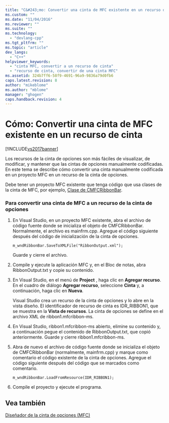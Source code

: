 ```yaml
---
title: "C&#243;mo: Convertir una cinta de MFC existente en un recurso de cinta | Microsoft Docs"
ms.custom: ""
ms.date: "11/04/2016"
ms.reviewer: ""
ms.suite: ""
ms.technology: 
  - "devlang-cpp"
ms.tgt_pltfrm: ""
ms.topic: "article"
dev_langs: 
  - "C++"
helpviewer_keywords: 
  - "cinta MFC, convertir a un recurso de cinta"
  - "recurso de cinta, convertir de una cinta MFC"
ms.assetid: 324b7ff6-58f9-4691-96a9-9836a79d0fb6
caps.latest.revision: 8
author: "mikeblome"
ms.author: "mblome"
manager: "ghogen"
caps.handback.revision: 4
---
```

# C&#243;mo: Convertir una cinta de MFC existente en un recurso de cinta
[!INCLUDE[vs2017banner](../assembler/inline/includes/vs2017banner.md)]

Los recursos de la cinta de opciones son más fáciles de visualizar, de modificar, y mantener que las cintas de opciones manualmente codificadas.  En este tema se describe cómo convertir una cinta manualmente codificada en un proyecto MFC en un recurso de la cinta de opciones.  
  
 Debe tener un proyecto MFC existente que tenga código que usa clases de la cinta de MFC, por ejemplo, [Clase de CMFCRibbonBar](../mfc/reference/cmfcribbonbar-class.md).  
  
### Para convertir una cinta de MFC a un recurso de la cinta de opciones  
  
1.  En Visual Studio, en un proyecto MFC existente, abra el archivo de código fuente donde se inicializa el objeto de CMFCRibbonBar.  Normalmente, el archivo es mainfrm.cpp.  Agregue el código siguiente después del código de inicialización de la cinta de opciones.  
  
    ```  
    m_wndRibbonBar.SaveToXMLFile("RibbonOutput.xml");  
    ```  
  
     Guarde y cierre el archivo.  
  
2.  Compile y ejecute la aplicación MFC y, en el Bloc de notas, abra RibbonOutput.txt y copie su contenido.  
  
3.  En Visual Studio, en el menú de **Project** , haga clic en **Agregar recurso**.  En el cuadro de diálogo **Agregar recurso**, seleccione **Cinta** y, a continuación, haga clic en **Nueva**.  
  
     Visual Studio crea un recurso de la cinta de opciones y lo abre en la vista diseño.  El identificador de recurso de cinta es IDR\_RIBBON1, que se muestra en la **Vista de recursos**.  La cinta de opciones se define en el archivo XML de ribbon1.mfcribbon\-ms.  
  
4.  En Visual Studio, ribbon1.mfcribbon\-ms abierto, elimine su contenido y, a continuación pegue el contenido de RibbonOutput.txt, que copió anteriormente.  Guarde y cierre ribbon1.mfcribbon\-ms.  
  
5.  Abra de nuevo el archivo de código fuente donde se inicializa el objeto de CMFCRibbonBar \(normalmente, mainfrm.cpp\) y marque como comentario el código existente de la cinta de opciones.  Agregue el código siguiente después del código que se marcados como comentario.  
  
    ```  
    m_wndRibbonBar.LoadFromResource(IDR_RIBBON1);  
    ```  
  
6.  Compile el proyecto y ejecute el programa.  
  
## Vea también  
 [Diseñador de la cinta de opciones \(MFC\)](../mfc/ribbon-designer-mfc.md)